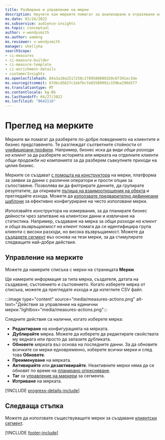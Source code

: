 ```yaml
---
title: Разбиране и управление на мерки
description: Научете как мерките помагат за анализиране и отразяване на ефективността на бизнеса Ви.
ms.date: 03/24/2022
ms.subservice: audience-insights
ms.topic: conceptual
author: v-wendysmith
ms.author: wameng
ms.reviewer: v-wendysmith
manager: shellyha
searchScope:
- ci-measures
- ci-measure-builder
- ci-measure-template
- ci-enrichment-details
- customerInsights
ms.openlocfilehash: 84a3a10a2517258c1f895800882b9c67391ec3de
ms.sourcegitcommit: b7dbcd5627c2ebfbcfe65589991c159ba290d377
ms.translationtype: MT
ms.contentlocale: bg-BG
ms.lasthandoff: 04/27/2022
ms.locfileid: "8642116"
---
```

# <a name="measures-overview"></a>Преглед на мерките

Мерките ви помагат да разберете по-добре поведението на клиентите и бизнес представянето. Те разглеждат съответните стойности от [унифицирани профили](data-unification.md). Например, бизнес иска да види *общи разходи на клиент* за да разберете историята или мярката на отделните клиенти *общи продажби на компанията* за да разберем съвкупните приходи на целия бизнес.  

Мерките се създават [с помощта на конструктора](measure-builder.md) на мерки, платформа за заявки за данни с различни оператори и прости опции за съпоставяне. Позволява ви да филтрирате данните, да групирате резултатите, да откривате [пътища на взаимоотношения на обекта](relationships.md) и прегледайте изхода. Можете да [използвате предварително дефинирани шаблони](measure-templates.md) за ефективно конфигуриране на често използвани мерки.

Използвайте конструктора на измервания, за да планирате бизнес дейности чрез запитване на клиентски данни и извличане на статистика. Например, създаване на мярка за *общи разходи на клиент* и *обща възвръщаемост на клиент* помага да се идентифицира група клиенти с високи разходи, но висока възвръщаемост. Можете да [създадете сегмент](segments.md) въз основа на тези мерки, за да стимулирате следващите най-добри действия.

## <a name="manage-your-measures"></a>Управление на мерките

Можете да намерите списъка с мерки на страницата **Мерки**.

Ще намерите информация за типа мярка, създателя, датата на създаване, състоянието и състоянието. Когато изберете мярка от списъка, можете да прегледате изхода и да изтеглите CSV файл.

:::image type="content" source="media/measures-actions.png" alt-text="Действия за управление на единични мерки."lightbox="media/measures-actions.png":::

Следните действия са налични, когато изберете мярка:

- **Редактиране** на конфигурацията на мярката.
- **Дублирайте** мярка. Можете да изберете да редактирате свойствата му веднага или просто да запазите дубликата.
- **Обновете** мярката въз основа на последните данни. За да обновите всичките си мерки едновременно, изберете всички мерки и след това **Обновете**.
- **Преименуване** на мярката.
- **Активирайте** или **дезактивирайте**. Неактивните мерки няма да се обновят по време на [планирано опресняване](system.md#schedule-tab).
- **Таг** за [управление на маркери](work-with-tags-columns.md#manage-tags) за сегмента.
- **Изтриване** на мярката.

[!INCLUDE [progress-details-include](includes/progress-details-pane.md)]

## <a name="next-step"></a>Следваща стъпка

Можете да използвате съществуващите мерки за създаване [клиентски сегмент](segments.md).

[!INCLUDE [footer-include](includes/footer-banner.md)]

